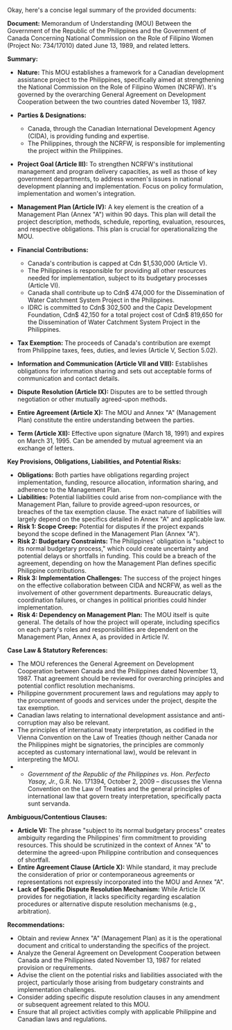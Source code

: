 Okay, here's a concise legal summary of the provided documents:

**Document:** Memorandum of Understanding (MOU) Between the Government of the Republic of the Philippines and the Government of Canada Concerning National Commission on the Role of Filipino Women (Project No: 734/17010) dated June 13, 1989, and related letters.

**Summary:**

*   **Nature:** This MOU establishes a framework for a Canadian development assistance project to the Philippines, specifically aimed at strengthening the National Commission on the Role of Filipino Women (NCRFW). It's governed by the overarching General Agreement on Development Cooperation between the two countries dated November 13, 1987.

*   **Parties & Designations:**
    *   Canada, through the Canadian International Development Agency (CIDA), is providing funding and expertise.
    *   The Philippines, through the NCRFW, is responsible for implementing the project within the Philippines.

*   **Project Goal (Article III):** To strengthen NCRFW's institutional management and program delivery capacities, as well as those of key government departments, to address women's issues in national development planning and implementation. Focus on policy formulation, implementation and women's integration.

*   **Management Plan (Article IV):** A key element is the creation of a Management Plan (Annex "A") within 90 days. This plan will detail the project description, methods, schedule, reporting, evaluation, resources, and respective obligations. This plan is crucial for operationalizing the MOU.

*   **Financial Contributions:**
    *   Canada's contribution is capped at Cdn $1,530,000 (Article V).
    *   The Philippines is responsible for providing all other resources needed for implementation, subject to its budgetary processes (Article VI).
    *   Canada shall contribute up to Cdn$ 474,000 for the Dissemination of Water Catchment System Project in the Philippines.
    *   IDRC is committed to Cdn$ 302,500 and the Capiz Development Foundation, Cdn$ 42,150 for a total project cost of Cdn$ 819,650 for the Dissemination of Water Catchment System Project in the Philippines.

*   **Tax Exemption:** The proceeds of Canada's contribution are exempt from Philippine taxes, fees, duties, and levies (Article V, Section 5.02).

*   **Information and Communication (Article VII and VIII):** Establishes obligations for information sharing and sets out acceptable forms of communication and contact details.

*   **Dispute Resolution (Article IX):** Disputes are to be settled through negotiation or other mutually agreed-upon methods.

*   **Entire Agreement (Article X):** The MOU and Annex "A" (Management Plan) constitute the entire understanding between the parties.

*   **Term (Article XII):** Effective upon signature (March 18, 1991) and expires on March 31, 1995.  Can be amended by mutual agreement via an exchange of letters.

**Key Provisions, Obligations, Liabilities, and Potential Risks:**

*   **Obligations:** Both parties have obligations regarding project implementation, funding, resource allocation, information sharing, and adherence to the Management Plan.
*   **Liabilities:** Potential liabilities could arise from non-compliance with the Management Plan, failure to provide agreed-upon resources, or breaches of the tax exemption clause. The exact nature of liabilities will largely depend on the specifics detailed in Annex "A" and applicable law.
*   **Risk 1: Scope Creep:** Potential for disputes if the project expands beyond the scope defined in the Management Plan (Annex "A").
*   **Risk 2: Budgetary Constraints:** The Philippines' obligation is "subject to its normal budgetary process," which could create uncertainty and potential delays or shortfalls in funding. This could be a breach of the agreement, depending on how the Management Plan defines specific Philippine contributions.
*   **Risk 3: Implementation Challenges:** The success of the project hinges on the effective collaboration between CIDA and NCRFW, as well as the involvement of other government departments. Bureaucratic delays, coordination failures, or changes in political priorities could hinder implementation.
*   **Risk 4: Dependency on Management Plan:** The MOU itself is quite general. The details of how the project will operate, including specifics on each party's roles and responsibilities are dependent on the Management Plan, Annex A, as provided in Article IV.

**Case Law & Statutory References:**

*   The MOU references the General Agreement on Development Cooperation between Canada and the Philippines dated November 13, 1987. That agreement should be reviewed for overarching principles and potential conflict resolution mechanisms.
*   Philippine government procurement laws and regulations may apply to the procurement of goods and services under the project, despite the tax exemption.
*   Canadian laws relating to international development assistance and anti-corruption may also be relevant.
*   The principles of international treaty interpretation, as codified in the Vienna Convention on the Law of Treaties (though neither Canada nor the Philippines might be signatories, the principles are commonly accepted as customary international law), would be relevant in interpreting the MOU.
*   *   *Government of the Republic of the Philippines vs. Hon. Perfecto Yasay, Jr.*, G.R. No. 171394, October 2, 2009 – discusses the Vienna Convention on the Law of Treaties and the general principles of international law that govern treaty interpretation, specifically pacta sunt servanda.

**Ambiguous/Contentious Clauses:**

*   **Article VI:** The phrase "subject to its normal budgetary process" creates ambiguity regarding the Philippines' firm commitment to providing resources. This should be scrutinized in the context of Annex "A" to determine the agreed-upon Philippine contribution and consequences of shortfall.
*   **Entire Agreement Clause (Article X):** While standard, it may preclude the consideration of prior or contemporaneous agreements or representations not expressly incorporated into the MOU and Annex "A".
*   **Lack of Specific Dispute Resolution Mechanism:** While Article IX provides for negotiation, it lacks specificity regarding escalation procedures or alternative dispute resolution mechanisms (e.g., arbitration).

**Recommendations:**

*   Obtain and review Annex "A" (Management Plan) as it is the operational document and critical to understanding the specifics of the project.
*   Analyze the General Agreement on Development Cooperation between Canada and the Philippines dated November 13, 1987 for related provision or requirements.
*   Advise the client on the potential risks and liabilities associated with the project, particularly those arising from budgetary constraints and implementation challenges.
*   Consider adding specific dispute resolution clauses in any amendment or subsequent agreement related to this MOU.
*   Ensure that all project activities comply with applicable Philippine and Canadian laws and regulations.
